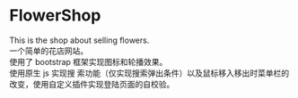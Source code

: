 # FlowerShop
This is the shop about selling flowers.  
一个简单的花店网站。  
使用了 bootstrap 框架实现图标和轮播效果。  
使用原生 js 实现搜 索功能（仅实现搜索弹出条件）以及鼠标移入移出时菜单栏的改变，使用自定义插件实现登陆页面的自校验。
